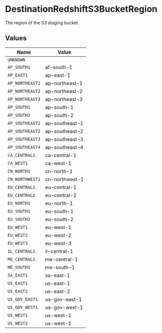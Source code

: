 # DestinationRedshiftS3BucketRegion

The region of the S3 staging bucket.


## Values

| Name            | Value           |
| --------------- | --------------- |
| `UNKNOWN`       |                 |
| `AF_SOUTH1`     | af-south-1      |
| `AP_EAST1`      | ap-east-1       |
| `AP_NORTHEAST1` | ap-northeast-1  |
| `AP_NORTHEAST2` | ap-northeast-2  |
| `AP_NORTHEAST3` | ap-northeast-3  |
| `AP_SOUTH1`     | ap-south-1      |
| `AP_SOUTH2`     | ap-south-2      |
| `AP_SOUTHEAST1` | ap-southeast-1  |
| `AP_SOUTHEAST2` | ap-southeast-2  |
| `AP_SOUTHEAST3` | ap-southeast-3  |
| `AP_SOUTHEAST4` | ap-southeast-4  |
| `CA_CENTRAL1`   | ca-central-1    |
| `CA_WEST1`      | ca-west-1       |
| `CN_NORTH1`     | cn-north-1      |
| `CN_NORTHWEST1` | cn-northwest-1  |
| `EU_CENTRAL1`   | eu-central-1    |
| `EU_CENTRAL2`   | eu-central-2    |
| `EU_NORTH1`     | eu-north-1      |
| `EU_SOUTH1`     | eu-south-1      |
| `EU_SOUTH2`     | eu-south-2      |
| `EU_WEST1`      | eu-west-1       |
| `EU_WEST2`      | eu-west-2       |
| `EU_WEST3`      | eu-west-3       |
| `IL_CENTRAL1`   | il-central-1    |
| `ME_CENTRAL1`   | me-central-1    |
| `ME_SOUTH1`     | me-south-1      |
| `SA_EAST1`      | sa-east-1       |
| `US_EAST1`      | us-east-1       |
| `US_EAST2`      | us-east-2       |
| `US_GOV_EAST1`  | us-gov-east-1   |
| `US_GOV_WEST1`  | us-gov-west-1   |
| `US_WEST1`      | us-west-1       |
| `US_WEST2`      | us-west-2       |